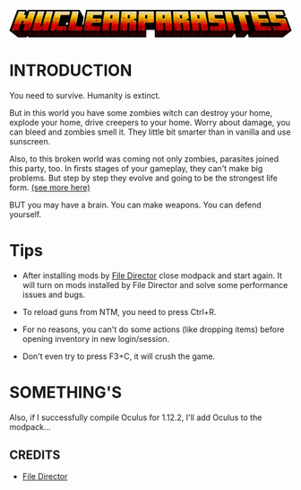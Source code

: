 ![Logo](https://raw.githubusercontent.com/FlekGeKei/NuclearParasites/main/visual/logos/NP_logo_main.png)

# INTRODUCTION

You need to survive. Humanity is extinct.

But in this world you have some zombies witch can destroy your home, explode your home, drive creepers to your home. Worry about damage, you can bleed and zombies smell it. They little bit smarter than in vanilla and use sunscreen.

Also, to this broken world was coming not only zombies, parasites joined this party, too. In firsts stages of your gameplay, they can't make big problems. But step by step they evolve and going to be the strongest life form. [(see more here)](https://scape-and-run-parasites.fandom.com/wiki/Scape_and_Run:_Parasites_Wiki)

BUT you may have a brain. You can make weapons. You can defend yourself.

# Tips

- After installing mods by [File Director](https://github.com/TerraFirmaCraft-The-Final-Frontier/FileDirector#:~:text=Modrinth%20Mod%20Download-,Previews,-%3B) close modpack and start again. It will turn on mods installed by File Director and solve some performance issues and bugs.

- To reload guns from NTM, you need to press Ctrl+R.

- For no reasons, you can't do some actions (like dropping items) before opening inventory in new login/session.

- Don't even try to press F3+C, it will crush the game.

# SOMETHING'S

Also, if I successfully compile Oculus for 1.12.2, I'll add Oculus to the modpack...

## CREDITS

- [File Director](https://github.com/TerraFirmaCraft-The-Final-Frontier/FileDirector)
